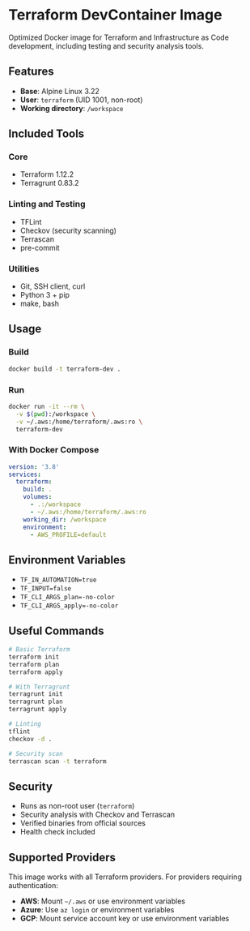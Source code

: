 # Terraform DevContainer Image

Optimized Docker image for Terraform and Infrastructure as Code development, including testing and security analysis tools.

## Features

- **Base**: Alpine Linux 3.22
- **User**: `terraform` (UID 1001, non-root)
- **Working directory**: `/workspace`

## Included Tools

### Core
- Terraform 1.12.2
- Terragrunt 0.83.2

### Linting and Testing
- TFLint
- Checkov (security scanning)
- Terrascan
- pre-commit

### Utilities
- Git, SSH client, curl
- Python 3 + pip
- make, bash

## Usage

### Build
```bash
docker build -t terraform-dev .
```

### Run
```bash
docker run -it --rm \
  -v $(pwd):/workspace \
  -v ~/.aws:/home/terraform/.aws:ro \
  terraform-dev
```

### With Docker Compose
```yaml
version: '3.8'
services:
  terraform:
    build: .
    volumes:
      - .:/workspace
      - ~/.aws:/home/terraform/.aws:ro
    working_dir: /workspace
    environment:
      - AWS_PROFILE=default
```

## Environment Variables

- `TF_IN_AUTOMATION=true`
- `TF_INPUT=false`
- `TF_CLI_ARGS_plan=-no-color`
- `TF_CLI_ARGS_apply=-no-color`

## Useful Commands

```bash
# Basic Terraform
terraform init
terraform plan
terraform apply

# With Terragrunt
terragrunt init
terragrunt plan
terragrunt apply

# Linting
tflint
checkov -d .

# Security scan
terrascan scan -t terraform
```

## Security

- Runs as non-root user (`terraform`)
- Security analysis with Checkov and Terrascan
- Verified binaries from official sources
- Health check included

## Supported Providers

This image works with all Terraform providers. For providers requiring authentication:

- **AWS**: Mount `~/.aws` or use environment variables
- **Azure**: Use `az login` or environment variables
- **GCP**: Mount service account key or use environment variables
